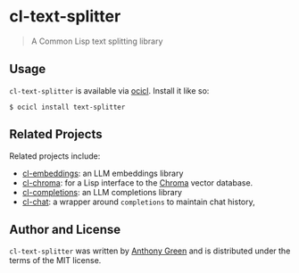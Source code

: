# cl-text-splitter
> A Common Lisp text splitting library

Usage
------

`cl-text-splitter` is available via [ocicl](https://github.com/ocicl/ocicl).  Install it like so:
```
$ ocicl install text-splitter
```

Related Projects
-----------------

Related projects include:
* [cl-embeddings](https://github.com/atgreen/cl-embeddings): an LLM embeddings library
* [cl-chroma](https://github.com/atgreen/cl-chroma): for a Lisp interface to the [Chroma](https://www.trychroma.com/) vector database.
* [cl-completions](https://github.com/atgreen/cl-completions): an LLM completions library
* [cl-chat](https://github.com/atgreen/cl-chat): a wrapper around `completions` to maintain chat history,

Author and License
-------------------

``cl-text-splitter`` was written by [Anthony
Green](https://github.com/atgreen) and is distributed under the terms
of the MIT license.
